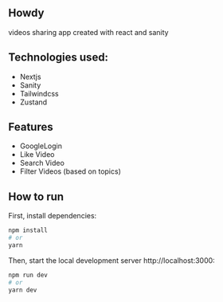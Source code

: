 ## Howdy
videos sharing app created with react and sanity

## Technologies used:
- Nextjs
- Sanity
- Tailwindcss
- Zustand

## Features
- GoogleLogin
- Like Video
- Search Video
- Filter Videos (based on topics)

## How to run

First, install dependencies:
```bash
npm install
# or
yarn 
``````


Then, start the local development server http://localhost:3000:
```bash
npm run dev
# or
yarn dev
``````


